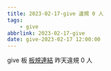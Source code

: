 ```yaml
---
title: 2023-02-17-give 違規 0 人
tags:
    - give
abbrlink: 2023-02-17-give
date: give-2023-02-17 12:00:00
---
```

give 板 [板規連結](https://www.ptt.cc/bbs/give/M.1612495900.A.C32.html)
昨天違規 0 人
